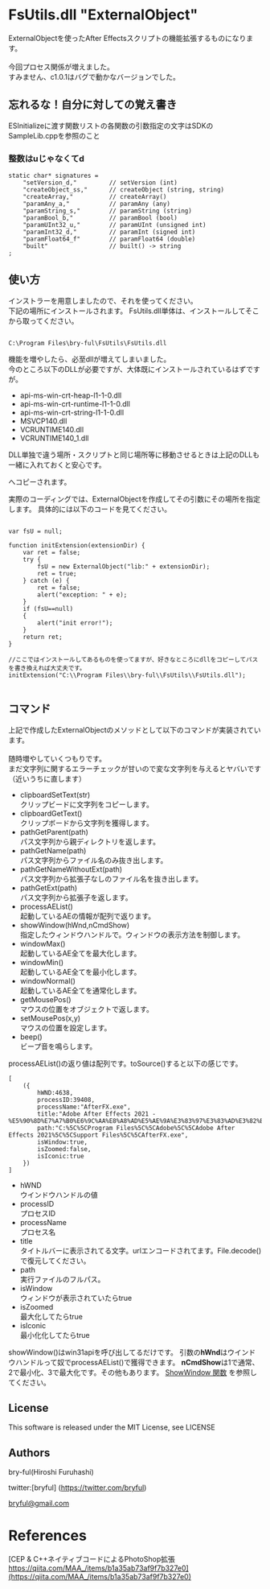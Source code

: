 ﻿
# FsUtils.dll "ExternalObject"

ExternalObjectを使ったAfter Effectsスクリプトの機能拡張するものになります。<br>
<br>
今回プロセス関係が増えました。<br>
すみません、c1.0.1はバグで動かなバージョンでした。

## 忘れるな！自分に対しての覚え書き

ESInitializeに渡す関数リストの各関数の引数指定の文字はSDKのSampleLib.cppを参照のこと<br>

### 整数はuじゃなくてd

```
static char* signatures =
	"setVersion_d,"			// setVersion (int)
	"createObject_ss,"	    // createObject (string, string)
	"createArray,"			// createArray()
	"paramAny_a,"			// paramAny (any)
	"paramString_s,"		// paramString (string)
	"paramBool_b,"			// paramBool (bool)
	"paramUInt32_u,"		// paramUInt (unsigned int)
	"paramInt32_d,"			// paramInt (signed int)
	"paramFloat64_f"		// paramFloat64 (double)
	"built"					// built() -> string
;
```

## 使い方

インストラーを用意しましたので、それを使ってください。<br>下記の場所にインストールされます。
FsUtils.dll単体は、インストールしてそこから取ってください。

```

C:\Program Files\bry-ful\FsUtils\FsUtils.dll

```

機能を増やしたら、必至dllが増えてしまいました。<br>
今のところ以下のDLLが必要ですが、大体既にインストールされているはずですが。

* api-ms-win-crt-heap-l1-1-0.dll
* api-ms-win-crt-runtime-l1-1-0.dll
* api-ms-win-crt-string-l1-1-0.dll
* MSVCP140.dll
* VCRUNTIME140.dll
* VCRUNTIME140_1.dll

DLL単独で違う場所・スクリプトと同じ場所等に移動させるときは上記のDLLも一緒に入れておくと安心です。


へコピーされます。<br>

実際のコーディングでは、ExternalObjectを作成してその引数にその場所を指定します。
具体的には以下のコードを見てください。

```

var fsU = null;

function initExtension(extensionDir) {
    var ret = false;
    try {
        fsU = new ExternalObject("lib:" + extensionDir);
        ret = true;
    } catch (e) {
        ret = false;
        alert("exception: " + e);
    }
    if (fsU==null)
    {
        alert("init error!");
    }
    return ret;
}

//ここではインストールしてあるものを使ってますが、好きなところにdllをコピーしてパスを書き換えれば大丈夫です。
initExtension("C:\\Program Files\\bry-ful\\FsUtils\\FsUtils.dll");


```


## コマンド

上記で作成したExternalObjectのメソッドとして以下のコマンドが実装されています。<br>
<br>
随時増やしていくつもりです。<br>
まだ文字列に関するエラーチェックが甘いので変な文字列を与えるとヤバいです（近いうちに直します）

* clipboardSetText(str)<br>クリップビードに文字列をコピーします。
* clipboardGetText()<br>クリップボードから文字列を獲得します。
* pathGetParent(path)<br>パス文字列から親ディレクトリを返します。
* pathGetName(path)<br>パス文字列からファイル名のみ抜き出します。
* pathGetNameWithoutExt(path)<br>パス文字列から拡張子なしのファイル名を抜き出します。
* pathGetExt(path)<br>パス文字列から拡張子を返します。
* processAEList()<br>起動しているAEの情報が配列で返ります。
* showWindow(hWnd,nCmdShow)<br>指定したウィンドウハンドルで。ウィンドウの表示方法を制御します。
* windowMax()<br>起動しているAE全てを最大化します。
* windowMin()<br>起動しているAE全てを最小化します。
* windowNormal()<br>起動しているAE全てを通常化します。
* getMousePos()<br>マウスの位置をオブジェクトで返します。
* setMousePos(x,y)<br>マウスの位置を設定します。
* beep()<br>ビープ音を鳴らします。

processAEList()の返り値は配列です。toSource()すると以下の感じです。<br>

```
[
    ({
        hWND:4638,
        processID:39408,
        processName:"AfterFX.exe",
        title:"Adobe After Effects 2021 - %E5%90%8D%E7%A7%B0%E6%9C%AA%E8%A8%AD%E5%AE%9A%E3%83%97%E3%83%AD%E3%82%B8%E3%82%A7%E3%82%AF%E3%83%88.aep",
        path:"C:%5C%5CProgram Files%5C%5CAdobe%5C%5CAdobe After Effects 2021%5C%5CSupport Files%5C%5CAfterFX.exe",
        isWindow:true,
        isZoomed:false,
        isIconic:true
    })
]

```

* hWND<br>ウインドウハンドルの値
* processID<br>プロセスID
* processName<br>プロセス名
* title<br>タイトルバーに表示されてる文字。urlエンコードされてます。File.decode()で復元してください。
* path<br>実行ファイルのフルパス。
* isWindow<br> ウィンドウが表示されていたらtrue
* isZoomed<br> 最大化してたらtrue
* isIconic<br> 最小化化してたらtrue

showWindow()はwin31apiを呼び出してるだけです。
引数の<b>hWnd</b>はウインドウハンドルって奴でprocessAEList()で獲得できます。
<b>nCmdShow</b>は1で通常、2で最小化、3で最大化です。その他もあります。
[ShowWindow 関数](https://learn.microsoft.com/ja-jp/windows/win32/api/winuser/nf-winuser-showwindow)
を参照してください。<br>

## License

This software is released under the MIT License, see LICENSE<br>

## Authors

bry-ful(Hiroshi Furuhashi)<br>

twitter:[bryful] (https://twitter.com/bryful) <br>

bryful@gmail.com<br>

# References

[CEP & C++ネイティブコードによるPhotoShop拡張 https://qiita.com/MAA_/items/b1a35ab73af9f7b327e0](https://qiita.com/MAA_/items/b1a35ab73af9f7b327e0) <br>


